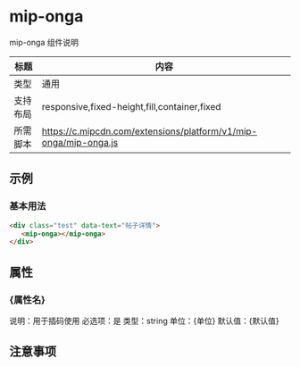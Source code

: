 # mip-onga

mip-onga 组件说明

标题|内容
----|----
类型|通用
支持布局|responsive,fixed-height,fill,container,fixed
所需脚本|https://c.mipcdn.com/extensions/platform/v1/mip-onga/mip-onga.js

## 示例

### 基本用法
```html
<div class="test" data-text="帖子详情">
   <mip-onga></mip-onga>
</div>
```

## 属性

### {属性名}

说明：用于插码使用
必选项：是
类型：string
单位：{单位}
默认值：{默认值}

## 注意事项
